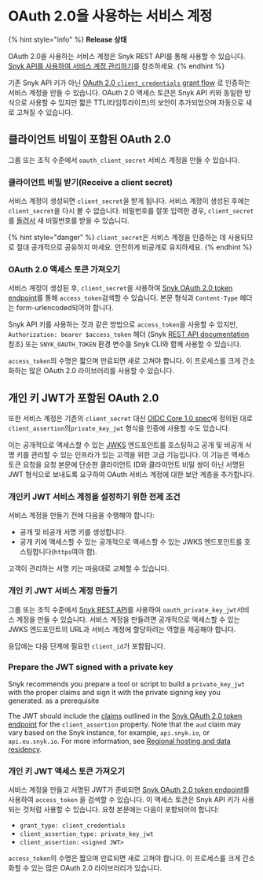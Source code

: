 # OAuth 2.0을 사용하는 서비스 계정

{% hint style="info" %}
**Release 상태**

OAuth 2.0을 사용하는 서비스 계정은 Snyk REST API를 통해 사용할 수 있습니다. [Snyk API를 사용하여 서비스 계정 관리하기](manage-service-accounts-using-the-snyk-api.md)를 참조하세요.
{% endhint %}

기존 Snyk API 키가 아닌 [OAuth 2.0 `client_credentials` grant flow](https://datatracker.ietf.org/doc/html/rfc6749#section-4.4) 로 인증하는 서비스 계정을 만들 수 있습니다. OAuth 2.0 액세스 토큰은 Snyk API 키와 동일한 방식으로 사용할 수 있지만 짧은 TTL(타임투라이프)의 보안이 추가되었으며 자동으로 새로 고쳐질 수 있습니다.

## 클라이언트 비밀이 포함된 OAuth 2.0

그룹 또는 조직 수준에서 `oauth_client_secret` 서비스 계정을 만들 수 있습니다.

### 클라이언트 비밀 받기(Receive a client secret)

서비스 계정이 생성되면 `client_secret`을 받게 됩니다. 서비스 계정이 생성된 후에는`client_secret`을 다시 볼 수 없습니다. 비밀번호를 잘못 입력한 경우, `client_secret` 를 [돌려서](manage-service-accounts-using-the-snyk-api.md#manage-a-service-account-client-secret-for-your-group) 새 비밀번호를 받을 수 있습니다.

{% hint style="danger" %}
`client_secret`은 서비스 계정을 인증하는 데 사용되므로 절대 공개적으로 공유하지 마세요. 안전하게 비공개로 유지하세요.
{% endhint %}

### OAuth 2.0 액세스 토큰 가져오기

서비스 계정이 생성된 후, `client_secret`을 사용하여 [Snyk OAuth 2.0 token endpoint](https://snykoauth2.docs.apiary.io/#reference/apps/app-tokens/token-exchange-&-refresh)를 통해  `access_token`검색할 수 있습니다. 본문 형식과 `Content-Type` 헤더는 form-urlencoded되어야 합니다.&#x20;

Snyk API 키를 사용하는 것과 같은 방법으로 `access_token`을 사용할 수 있지만, `Authorization: bearer $access_token` 헤더 (Snyk [REST API documentation](https://apidocs.snyk.io/) 참조) 또는 `SNYK_OAUTH_TOKEN` 환경 변수를 Snyk CLI와 함께 사용할 수 있습니다.

`access_token`의 수명은 짧으며 만료되면 새로 고쳐야 합니다. 이 프로세스를 크게 간소화하는 많은 OAuth 2.0 라이브러리를 사용할 수 있습니다.

## 개인 키 JWT가 포함된 OAuth 2.0

또한 서비스 계정은 기존의 `client_secret` 대신 [OIDC Core 1.0 spec](https://openid.net/specs/openid-connect-core-1\_0.html#ClientAuthentication)에 정의된 대로 `client_assertion`의`private_key_jwt` 형식을 인증에 사용할 수도 있습니다.

이는 공개적으로 액세스할 수 있는 [JWKS](https://datatracker.ietf.org/doc/html/rfc7517) 엔드포인트를 호스팅하고 공개 및 비공개 서명 키를 관리할 수 있는 인프라가 있는 고객을 위한 고급 기능입니다. 이 기능은 액세스 토큰 요청을 요청 본문에 단순한 클라이언트 ID와 클라이언트 비밀 쌍이 아닌 서명된 JWT 형식으로 보내도록 요구하여 OAuth 서비스 계정에 대한 보안 계층을 추가합니다.&#x20;

### 개인키 JWT 서비스 계정을 설정하기 위한 전제 조건

서비스 계정을 만들기 전에 다음을 수행해야 합니다:

* 공개 및 비공개 서명 키를 생성합니다.
* 공개 키에 액세스할 수 있는 공개적으로 액세스할 수 있는 JWKS 엔드포인트를 호스팅합니다(`https`여야 함).

고객이 관리하는 서명 키는 마음대로 교체할 수 있습니다.

### 개인 키 JWT 서비스 계정 만들기

그룹 또는 조직 수준에서  [Snyk REST API](manage-service-accounts-using-the-snyk-api.md)를 사용하여 `oauth_private_key_jwt`서비스 계정을 만들 수 있습니다. 서비스 계정을 만들려면 공개적으로 액세스할 수 있는 JWKS 엔드포인트의 URL과 서비스 계정에 할당하려는 역할을 제공해야 합니다.

응답에는 다음 단계에 필요한 `client_id`가 포함됩니다.

### Prepare the JWT signed with a private key

Snyk recommends you prepare a tool or script to build a `private_key_jwt` with the proper claims and sign it with the private signing key you generated. as a prerequisite

The JWT should include the [claims](https://datatracker.ietf.org/doc/html/rfc7519#section-4) outlined in the [Snyk OAuth 2.0 token endpoint](https://snykoauth2.docs.apiary.io/#reference/apps/app-tokens/token-exchange-&-refresh) for the `client_assertion` property. Note that the `aud` claim may vary based on the Snyk instance, for example, `api.snyk.io`, or `api.eu.snyk.io`. For more information, see [Regional hosting and data residency](../../working-with-snyk/regional-hosting-and-data-residency.md).

### 개인 키 JWT 액세스 토큰 가져오기

서비스 계정을 만들고 서명된 JWT가 준비되면  [Snyk OAuth 2.0 token endpoint](https://snykoauth2.docs.apiary.io/#reference/apps/app-tokens/token-exchange-&-refresh)를 사용하여 `access_token` 을 검색할 수 있습니다. 이 액세스 토큰은 Snyk API 키가 사용되는 것처럼 사용할 수 있습니다. 요청 본문에는 다음이 포함되어야 합니다:

* `grant_type: client_credentials`
* `client_assertion_type: private_key_jwt`
* `client_assertion:` `<signed JWT>`

`access_token`의 수명은 짧으며 만료되면 새로 고쳐야 합니다. 이 프로세스를 크게 간소화할 수 있는 많은 OAuth 2.0 라이브러리가 있습니다.
